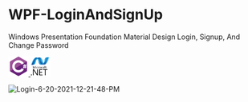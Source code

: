 # WPF-LoginAndSignUp
Windows Presentation Foundation Material Design Login, Signup, And Change Password

<a href="https://www.w3schools.com/cs/" target="_blank"> <img src="https://raw.githubusercontent.com/devicons/devicon/master/icons/csharp/csharp-original.svg" alt="csharp" width="40" height="40"/> </a> <a href="https://dotnet.microsoft.com/" target="_blank"> <img src="https://raw.githubusercontent.com/devicons/devicon/master/icons/dot-net/dot-net-original-wordmark.svg" alt="dotnet" width="40" height="40"/> </a>

![Login-6-20-2021-12-21-48-PM](https://user-images.githubusercontent.com/76606140/122665309-19b4b300-d1c4-11eb-8666-e036e135a3b2.gif)


